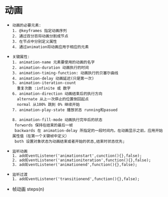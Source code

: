 #     动画

+     动画的必要元素:
      1. @keyframes 指定动画序列
      2. 通过百分百将动画分割成节点
      3. 在节点中分别定义属性
      4. 通过animation将动画应用于相应的元素

+     关键属性:
      1. animation-name 元素要使用的动画的名字
      2. animation-duration 动画执行的时间
      3. animation-timing-function: 动画执行的贝塞尔曲线
      4. animation-delay 动画延迟(只是第一次)
      5. animation-iteration-count
        重复次数 :infinite 或 数字
      6. animation-direction 动画结束后的执行方向
        alternate 从上一次停止的位置倒回起点
        normal 从100% 跳到 0% 继续开始
      7. animation-play-state 播放状态 running和pasued

      8. animation-fill-mode 动画执行完毕后的状态
       forwords 保持在结束的最后一帧
       backwards 在 animation-delay 所指定的一段时间内，在动画显示之前，应用开始属性值（在第一个关键帧中定义）
       both 设置对象状态为动画结束或者开始的状态,结束时状态优先;


+     监听动画
      1. addEventListener('animationstart',cunction(){},false);
      2. addEventListener('animationiteration',function(){},false);
      3. addEventListener('animationend',function(){},false);

+     监听过渡
      1. addEventListener('transitionend',function(){},false);

+ 帧动画
  steps(n) 